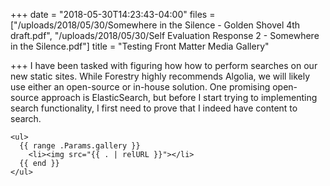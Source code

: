 +++
date = "2018-05-30T14:23:43-04:00"
files = ["/uploads/2018/05/30/Somewhere in the Silence - Golden Shovel 4th draft.pdf", "/uploads/2018/05/30/Self Evaluation Response 2 - Somewhere in the Silence.pdf"]
title = "Testing Front Matter Media Gallery"

+++
I have been tasked with figuring how how to perform searches on our new static sites. While Forestry highly recommends Algolia, we will likely use either an open-source or in-house solution. One promising open-source approach is ElasticSearch, but before I start trying to implementing search functionality, I first need to prove that I indeed have content to search.

    <ul>
      {{ range .Params.gallery }}
        <li><img src="{{ . | relURL }}"></li>
      {{ end }}
    </ul>
    